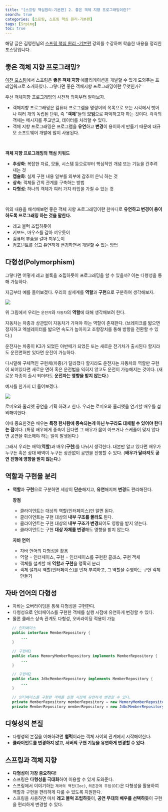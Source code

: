 ```yaml
---
title: "[스프링 핵심원리-기본편] 2. 좋은 객체 지향 프로그래밍이란?"
search: true
categories: [스프링, 스프링 핵심 원리-기본편]
tags: [Srping]
toc: true
---
```


해당 글은 김영한님의 [스프링 핵심 원리 -기본편](https://www.inflearn.com/course/%EC%8A%A4%ED%94%84%EB%A7%81-%ED%95%B5%EC%8B%AC-%EC%9B%90%EB%A6%AC-%EA%B8%B0%EB%B3%B8%ED%8E%B8/dashboard) 강의를 수강하며 학습한 내용을 정리한 포스팅입니다.



## **좋은 객체 지향 프로그래밍?**



[이전 포스팅]({{site.url}}/posts/spring-basics-01)에서 스프링은 **좋은 객체 지향** 애플리케이션을 개발할 수 있게 도와주는 프레임워크로 소개하였다. 그렇다면 좋은 객체지향 프로그래밍이란 무엇인가?

우선 객체지향 프로그래밍의 사전적 의미부터 알아보자.

- 객체지향 프로그래밍은 컴퓨터 프로그램을 명령어의 목록으로 보는 시각에서 벗어나 여러 개의 독립된 단위, 즉 "**객체**"들의 **모임**으로 파악하고자 하는 것이다. 각각의 객체는 메시지를 주고받고, 데이터를 처리할 수 있다.
- 객체 지향 프로그래밍은 프로그램을 **유연**하고 **변경**이 용이하게 만들기 때문에 대규모 소프트웨어 개발에 많이 사용된다.

<br>

**객체 지향 프로그래밍의 핵심 키워드**

- **추상화**: 복잡한 자료, 모듈, 시스템 등으로부터 핵심적인 개념 또는 기능을 간추려 내는 것
- **캡슐화**: 실제 구현 내용 일부를 외부에 감추어 은닉 하는 것
- **상속**: 객체들 간의 관계를 구축하는 방법
- **다형성**: 하나의 객체가 여러 가지 타입을 가질 수 있는 것

<br>

위의 내용을 해석해보면 좋은 객체 지향 프로그래밍이란 한마디로 **유연하고 변경이 용이 하도록 프로그래밍 하는 것을 말한다.**

- 레고 블럭 조립하듯이
- 키보드, 마우스를 갈아 끼우듯이
- 컴퓨터 부품을 갈아 끼우듯이
- 컴포넌트를 쉽고 유연하게 변경하면서 개발할 수 있는 방법



## **다형성**(Polymorphism)

그렇다면 어떻게 레고 블록을 조립하듯이 프로그래밍을 할 수 있을까? 이는 다형성을 통해 가능하다.

지금부터 예를 들어보겠다. 우리의 실세계를 **역할**과 **구현**으로 구분하여 생각해보자.



![]({{site.url}}/assets/img/post/spring/basics/02/polymorphism-01.PNG)

위 그림에서 우리는 `운전자`와 `자동차`의 **역할**에 대해 생각해보려 한다.

자동차는 차종과 상관없이 자동차가 가져야 하는 역할이 존재한다. (브레이크를 밟으면 정지하고 엑셀레이터를 밟으면 속도가 높아지고 조향장치를 통해 방향을 전환할 수 있다.)

운전자는 차종이 K3가 되었든 아반떼가 되었든 또는 새로운 전기차가 출시된다 할지라도 운전면허만 있다면 운전이 가능하다.

다시말해 구체적인 구현체(차종)가 달라졌다 할지라도 운전자는 자동차의 역할만 구현이 되어있다면 새로운 면허 혹은 운전법을 익히지 않고도 운전이 가능해지는 것이다. (새로운 차종이 출시 되더라도 **운전자는 영향을 받지 않는다**.)



예시를 한가지 더 들어보겠다.

![]({{site.url}}/assets/img/post/spring/basics/02/polymorphism-02.PNG)

로미오와 줄리엣 공연을 기획 하려고 한다. 우리는 로미오와 줄리엣을 연기할 배우를 섭외해야한다.

이때 중요한것은 배우는 **특정 한사람에 종속되는게 아닌 누구라도 대체될 수 있어야 한다는 점**이다.
(특정 배우에게 종속이 된다면 그 배우가 몸이 아프거나 스케줄이 맞지 않다면 공연을 취소해야 하는 일이 발생된다.)

그래서 우리는 배역(**역할**)과 배우(**구현**)를 나눠서 생각한다. 대본만 알고 있다면 배우가 누구든 혹은 상대 배역이 누구든 상관없이 공연을 진행할 수 있다. (**배우가 달라져도 공연 진행에 영향을 받지 않는다.**)



## **역할과 구현을 분리**

- **역할**과 **구현**으로 구분하면 세상이 **단순**해지고, **유연**해지며 **변경**도 편리해진다.

  **장점**

   - 클라이언트는 대상의 역할(인터페이스)만 알면 된다.
   - 클라이언트는 구현 대상의 **내부 구조를 몰라도** 된다.
   - 클라이언트는 구현 대상의 **내부 구조가 변경**되어도 영향을 받지 않는다.
   - 클라이언트는 구현 **대상 자체를 변경**해도 영향을 받지 않는다.

  **자바 언어**

   - 자바 언어의 다형성을 활용
   - 역할 = 인터페이스, 구현 = 인터페이스를 구현한 클래스, 구현 객체
   - 객체를 설계할 때 **역할**과 **구현**을 명확히 분리
   - 객체 설계시 역할(인터페이스)를 먼저 부여하고, 그 역할을 수행하는 구현 객체 만들기



## **자바 언어의 다형성**

 - 자바는 오버라이딩을 통해 다형성을 구현한다.
 - 다형성으로 인터페이스를 구현한 객체를 실행 시점에 유연하게 변경할 수 있다.
 - 물론 클래스 상속 관계도 다형성, 오버라이딩 적용이 가능

 ```java
    // 인터페이스
    public interface MemberRepository {
        ...
    }

    // 구현체1
    public class MemoryMemberRepository implements MemberRepository {
        ...
    }

    // 구현체2
    public class JdbcMemberRepository implements MemberRepository {
        ...
    }

    // 인터페이스를 구현한 객체를 실행 시점에 유연하게 변경할 수 있다.
    private MemberRepository memberRepository = new MemoryMemberRepository();
    private MemberRepository memberRepository = new JdbcMemberRepository();
 ```



## **다형성의 본질**

 - 다형성의 본질을 이해하려면 **협력**이라는 객체 사이의 관계에서 시작해야한다.
 - **클라이언트를 변경하지 않고, 서버의 구현 기능을 유연하게 변경할 수 있다.**



## **스프링과 객체 지향**

 - **다형성이 가장 중요하다!**
 - 스프링은 **다형성을 극대화**하여 이용할 수 있게 도와준다.
 - 스프링에서 이야기하는 `제어의 역전(Ioc)`, `의존관계 주입(DI)`은 다형성을 활용하여 역할과 구현을 편리하게 다룰 수 있도록 지원한다.
 - 스프링을 사용하면 마치 **레고 블럭 조립하듯**이, **공연 무대의 배우를 선택하듯**이 구현을 편리하게 변경할 수 있다.

